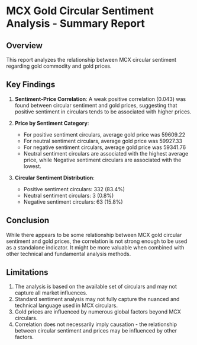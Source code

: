 
# MCX Gold Circular Sentiment Analysis - Summary Report

## Overview
This report analyzes the relationship between MCX circular sentiment regarding gold commodity and gold prices.

## Key Findings

1. **Sentiment-Price Correlation**: A weak positive correlation (0.043) was found between circular sentiment and gold prices, suggesting that positive sentiment in circulars tends to be associated with higher prices.

2. **Price by Sentiment Category**: 
   - For positive sentiment circulars, average gold price was 59609.22
   - For neutral sentiment circulars, average gold price was 59927.33
   - For negative sentiment circulars, average gold price was 59341.76
   - Neutral sentiment circulars are associated with the highest average price, while Negative sentiment circulars are associated with the lowest.

3. **Circular Sentiment Distribution**:
   - Positive sentiment circulars: 332 (83.4%)
   - Neutral sentiment circulars: 3 (0.8%)
   - Negative sentiment circulars: 63 (15.8%)

## Conclusion

While there appears to be some relationship between MCX gold circular sentiment and gold prices, the correlation is not strong enough to be used as a standalone indicator. It might be more valuable when combined with other technical and fundamental analysis methods.

## Limitations
1. The analysis is based on the available set of circulars and may not capture all market influences.
2. Standard sentiment analysis may not fully capture the nuanced and technical language used in MCX circulars.
3. Gold prices are influenced by numerous global factors beyond MCX circulars.
4. Correlation does not necessarily imply causation - the relationship between circular sentiment and prices may be influenced by other factors.
